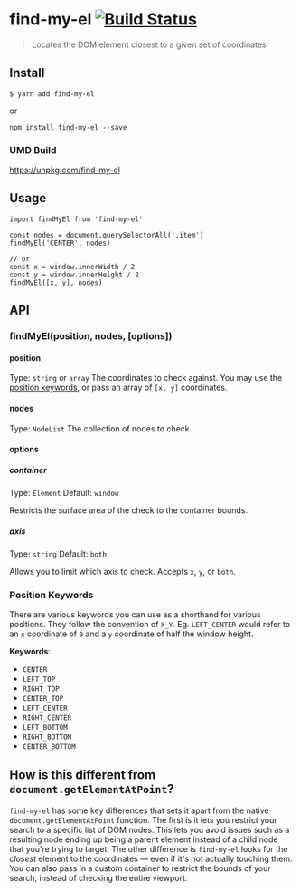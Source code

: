 # find-my-el [![Build Status](https://travis-ci.org/syropian/find-my-el.svg?branch=master)](https://travis-ci.org/syropian/find-my-el)

> Locates the DOM element closest to a given set of coordinates

## Install

```
$ yarn add find-my-el
```

or

```
npm install find-my-el --save
```

### UMD Build

https://unpkg.com/find-my-el

## Usage

```
import findMyEl from 'find-my-el'

const nodes = document.querySelectorAll('.item')
findMyEl('CENTER', nodes)

// or
const x = window.innerWidth / 2
const y = window.innerHeight / 2
findMyEl([x, y], nodes)
```
## API

### findMyEl(position, nodes, [options])

#### position
Type: `string` or `array`
The coordinates to check against. You may use the [position keywords](#position-keywords), or pass an array of `[x, y]` coordinates.

#### nodes
Type: `NodeList`
The collection of nodes to check.

#### options

##### container
Type: `Element`
Default: `window`

Restricts the surface area of the check to the container bounds.

##### axis
Type: `string`
Default: `both`

Allows you to limit which axis to check. Accepts `x`, `y`, or `both`.


### Position Keywords

There are various keywords you can use as a shorthand for various positions. They follow the convention of `X_Y`. Eg. `LEFT_CENTER` would refer to an `x` coordinate of `0` and a `y` coordinate of half the window height.

**Keywords**:
- `CENTER`
- `LEFT_TOP`
- `RIGHT_TOP`
- `CENTER_TOP`
- `LEFT_CENTER`
- `RIGHT_CENTER`
- `LEFT_BOTTOM`
- `RIGHT_BOTTOM`
- `CENTER_BOTTOM`

## How is this different from `document.getElementAtPoint`?

`find-my-el` has some key differences that sets it apart from the native `document.getElementAtPoint` function. The first is it lets you restrict your search to a specific list of DOM nodes. This lets you avoid issues such as a resulting node ending up being a parent element instead of a child node that you're trying to target. The other difference is `find-my-el` looks for the _closest_ element to the coordinates — even if it's not actually touching them. You can also pass in a custom container to restrict the bounds of your search, instead of checking the entire viewport.   

